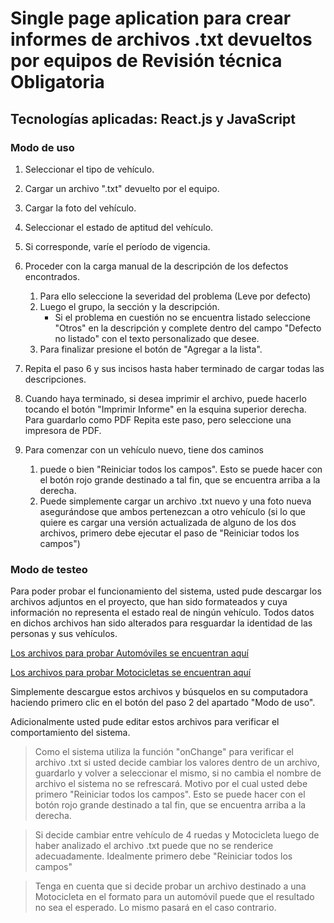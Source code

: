 # Single page aplication para crear informes de archivos .txt devueltos por equipos de Revisión técnica Obligatoria

## Tecnologías aplicadas: React.js y JavaScript

### Modo de uso

1. Seleccionar el tipo de vehículo.
2. Cargar un archivo ".txt" devuelto por el equipo.
3. Cargar la foto del vehículo.
4. Seleccionar el estado de aptitud del vehículo.
5. Si corresponde, varíe el período de vigencia.
6. Proceder con la carga manual de la descripción de los defectos encontrados.
   1. Para ello seleccione la severidad del problema (Leve por defecto)
   2. Luego el grupo, la sección y la descripción.
      - Si el problema en cuestión no se encuentra listado seleccione "Otros" en la descripción y complete dentro del campo "Defecto no listado" con el texto personalizado que desee.
   3. Para finalizar presione el botón de "Agregar a la lista".
7. Repita el paso 6 y sus incisos hasta haber terminado de cargar todas las descripciones.
8. Cuando haya terminado, si desea imprimir el archivo, puede hacerlo tocando el botón "Imprimir Informe" en la esquina superior derecha. Para guardarlo como PDF Repita este paso, pero seleccione una impresora de PDF.

9. Para comenzar con un vehículo nuevo, tiene dos caminos
   1. puede o bien "Reiniciar todos los campos". Esto se puede hacer con el botón rojo grande destinado a tal fin, que se encuentra arriba a la derecha.
   2. Puede simplemente cargar un archivo .txt nuevo y una foto nueva asegurándose que ambos pertenezcan a otro vehículo (si lo que quiere es cargar una versión actualizada de alguno de los dos archivos, primero debe ejecutar el paso de "Reiniciar todos los campos")

### Modo de testeo

Para poder probar el funcionamiento del sistema, usted pude descargar los archivos adjuntos en el proyecto, que han sido formateados y cuya información no representa el estado real de ningún vehículo. Todos datos en dichos archivos han sido alterados para resguardar la identidad de las personas y sus vehículos.

[Los archivos para probar Automóviles se encuentran aquí](src/assets/examples/Automovil)

[Los archivos para probar Motocicletas se encuentran aquí](src/assets/examples/Moto)

Simplemente descargue estos archivos y búsquelos en su computadora haciendo primero clic en el botón del paso 2 del apartado "Modo de uso".

Adicionalmente usted pude editar estos archivos para verificar el comportamiento del sistema.

> Como el sistema utiliza la función "onChange" para verificar el archivo .txt si usted decide cambiar los valores dentro de un archivo, guardarlo y volver a seleccionar el mismo, si no cambia el nombre de archivo el sistema no se refrescará. Motivo por el cual usted debe primero "Reiniciar todos los campos". Esto se puede hacer con el botón rojo grande destinado a tal fin, que se encuentra arriba a la derecha.

> Si decide cambiar entre vehículo de 4 ruedas y Motocicleta luego de haber analizado el archivo .txt puede que no se renderice adecuadamente. Idealmente primero debe "Reiniciar todos los campos"

> Tenga en cuenta que si decide probar un archivo destinado a una Motocicleta en el formato para un automóvil puede que el resultado no sea el esperado. Lo mismo pasará en el caso contrario.
